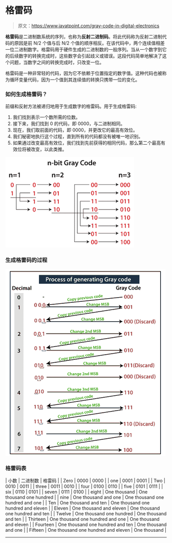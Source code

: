 # 格雷码

> 原文：<https://www.javatpoint.com/gray-code-in-digital-electronics>

**格雷码**是二进制数系统的序列，也称为**反射二进制码**。将此代码称为反射二进制代码的原因是前 N/2 个值与后 N/2 个值的顺序相反。在该代码中，两个连续值相差一位二进制数字。格雷码用于硬件生成的二进制数的一般序列。当从一个数字到它的后续数字的转换完成时，这些数字会引起歧义或错误。这段代码简单地解决了这个问题，当数字之间的转换完成时，只改变一位。

格雷码是一种非常轻的代码，因为它不依赖于位置指定的数字值。这种代码也被称为循环变量代码，因为一个值到其连续值的转换只携带一位的变化。

### 如何生成格雷码？

前缀和反射方法被递归地用于生成数字的格雷码。用于生成格雷码:

1.  我们找到表示一个数所需的位数。
2.  接下来，我们找到 0 的代码，即 0000，与二进制相同。
3.  现在，我们取前面的代码，即 0000，并更改它的最高有效位。
4.  我们秘密地执行这个过程，直到所有的代码都没有被唯一地识别。
5.  如果通过改变最高有效位，我们找到先前获得的相同代码，那么第二个最高有效位将被改变，以此类推。

![Gray Code](img/0f00c714c3728a497abae93811927975.png)

### 生成格雷码的过程

![Gray Code](img/2f67ccc5efa3a6518914c940253971f5.png)

### 格雷码表

| 小数 | 二进制数 | 格雷码 |
| Zero | 0000 | 0000 |
| one | 0001 | 0001 |
| Two | 0010 | 0011 |
| three | 0011 | 0010 |
| four | 0100 | 0110 |
| five | 0101 | 0111 |
| six | 0110 | 0101 |
| seven | 0111 | 0100 |
| eight | One thousand | One thousand one hundred |
| nine | One thousand and one | One thousand one hundred and one |
| Ten | One thousand and ten | One thousand one hundred and eleven |
| Eleven | One thousand and eleven | One thousand one hundred and ten |
| Twelve | One thousand one hundred | One thousand and ten |
| Thirteen | One thousand one hundred and one | One thousand and eleven |
| Fourteen | One thousand one hundred and ten | One thousand and one |
| Fifteen | One thousand one hundred and eleven | One thousand |

* * *